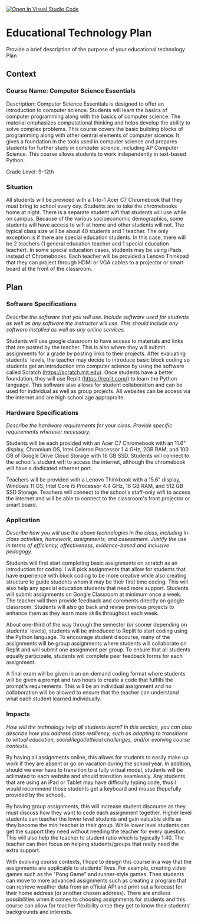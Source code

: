 [![Open in Visual Studio Code](https://classroom.github.com/assets/open-in-vscode-c66648af7eb3fe8bc4f294546bfd86ef473780cde1dea487d3c4ff354943c9ae.svg)](https://classroom.github.com/online_ide?assignment_repo_id=8291632&assignment_repo_type=AssignmentRepo)
# Educational Technology Plan

Provide a brief description of the purpose of your educational technology Plan

## Context

### Course Name: Computer Science Essentials

Description: Computer Science Essentials is designed to offer an introduction to computer science. Students will learn the basics of computer programming along with the basics of computer science. The material emphasizes computational thinking and helps develop the ability to solve complex problems. This course covers the basic building blocks of programming along with other central elements of computer sicence. It gives a foundation in the tools used in computer science and prepares students for further study in computer science, including AP Computer Science. This course allows students to work independently in text-based Python.

Grade Level: 9-12th

### Situation

All students will be provided with a 1-to-1 Acer C7 Chromebook that they must bring to school every day. Students are to take the chromebooks home at night. There is a separate student wifi that students will use while on campus. Because of the various socioeconomic demographics, some students will have access to wifi at home and other students will not. The typical class size will be about 40 students and 1 teacher. The only exception is if there are special education students. In this case, there will be 2 teachers (1 general education teacher and 1 special education teacher). In some special education cases, students may be using iPads instead of Chromebooks. Each teacher will be provided a Lenovo Thinkpad that they can project through HDMI or VGA cables to a projector or smart board at the front of the classroom.

## Plan

### Software Specifications

*Describe the software that you will use. Include software used for students as
well as any software the instructor will use. This should include any software
installed as well as any online services.*

Students will use google classroom to have access to materials and links that are posted by the teacher. This is also where they will submit assignments for a grade by posting links to their projects. After evaluating students' levels, the teacher may decide to introduce basic block coding so students get an introduction into computer science by using the software called Scratch (https://scratch.mit.edu). Once students have a better foundation, they will use Replit (https://replit.com/) to learn the Python language. This software also allows for student collaboration and can be used for individual as well as group projects. All websites can be access via the internet and are high school age appropraite.

### Hardware Specifications

*Describe the hardware requirements for your class. Provide specific requirements
wherever necessary.*

Students will be each provided with an Acer C7 Chromebook with an 11.6" display, Chromium OS, Intel Celeron Processor 1.4 GHz, 2GB RAM, and 100 GB of Google Drive Cloud Storage with 16 GB SSD. Students will connect to the school's student wifi to access the internet, although the chromebook will have a dedicated ethernet port.

Teachers will be provided with a Lenovo Thinkbook with a 15.6" display, Windows 11 OS, Intel Core i5 Processor 4.4 GHz, 16 GB RAM, and 512 GB SSD Storage. Teachers will connect to the school's staff-only wifi to access the internet and will be able to connect to the classroom's front projector or smart board.

### Application

*Describe how you will use the above technologies in the class, including
in-class activities, homework, assignments, and assessment. Justify the use
in terms of efficiency, effectiveness, evidence-based and inclusive pedagogy.*

Students will first start completing basic assignments on scratch as an introduction for coding. I will pick assignments that allow for students that have experience with block coding to be more creative while also creating structure to guide students whom it may be their first time coding. This will also help any special education students that need more support. Students will submit assignments on Google Classroom at minimum once a week. The teacher will then provide feedback and comments directly on google classroom. Students will also go back and revise previous projects to enhance them as they learn more skills throughout each week.

About one-third of the way through the semester (or sooner depending on students' levels), students will be introduced to Replit to start coding using the Python language. To encourage student discourse, many of the assignments will be group assignments where students will collaborate on Replit and will submit one assignment per group. To ensure that all students equally participate, students will complete peer feedback forms for each assignment.

A final exam will be given in an on-demand coding format where students will be given a prompt and two hours to create a code that fulfills the prompt's requirements. This will be an individual assignment and no collaboration will be allowed to ensure that the teacher can understand what each student learned individually.

### Impacts

*How will the technology help all students learn? In this section, you can also
describe how you address class resiliency, such as adapting to
transitions to virtual education, social/legal/ethical challenges,  and/or
evolving course contexts.*

By having all assignments online, this allows for students to easily make up work if they are absent or go on vacation during the school year. In addition, should we ever have to transition to a fully virtual model, students will be aclimated to each website and should transition seamlessly. Any students that are using an iPad or Tablet may have difficulty typing code, thus I would recommend those students get a keyboard and mouse (hopefully provided by the school). 

By having group assignments, this will increase student discourse as they must discuss how they want to code each assignment together. Higher level students can teacher the lower level students and gain valuable skills as they become the mini teacher in their group. While lower level students can get the support they need without needing the teacher for every question. This will also help the teacher to student ratio which is typically 1:40. The teacher can then focus on helping students/groups that really need the extra support.

With evolving course contexts, I hope to design this course in a way that the assignments are applicable to students' lives. For example, creating video games such as the "Pong Game" and runner-style games. Then students can move to more advanced assignments such as creating a program that can retrieve weather data from an official API and print out a forecast for their home address (or another chosen address). There are endless possibilities when it comes to choosing assignments for students and this course can allow for teacher flexibility once they get to know their students' backgrounds and interests.
